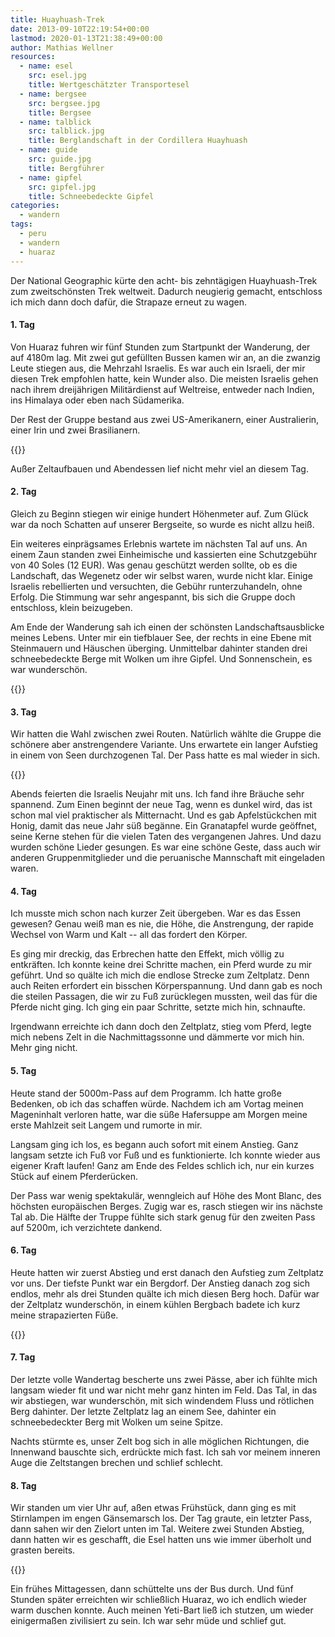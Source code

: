 ```yaml
---
title: Huayhuash-Trek
date: 2013-09-10T22:19:54+00:00
lastmod: 2020-01-13T21:38:49+00:00
author: Mathias Wellner
resources:
  - name: esel
    src: esel.jpg
    title: Wertgeschätzter Transportesel
  - name: bergsee
    src: bergsee.jpg
    title: Bergsee
  - name: talblick
    src: talblick.jpg
    title: Berglandschaft in der Cordillera Huayhuash
  - name: guide
    src: guide.jpg
    title: Bergführer
  - name: gipfel
    src: gipfel.jpg
    title: Schneebedeckte Gipfel
categories:
  - wandern
tags:
  - peru
  - wandern
  - huaraz
---
```

Der National Geographic kürte den acht- bis zehntägigen Huayhuash-Trek zum zweitschönsten Trek weltweit. Dadurch neugierig gemacht, entschloss ich mich dann doch dafür, die Strapaze erneut zu wagen. 

#### 1. Tag

Von Huaraz fuhren wir fünf Stunden zum Startpunkt der Wanderung, der auf 4180m lag. Mit zwei gut gefüllten Bussen kamen wir an, an die zwanzig Leute stiegen aus, die Mehrzahl Israelis. Es war auch ein Israeli, der mir diesen Trek empfohlen hatte, kein Wunder also. Die meisten Israelis gehen nach ihrem dreijährigen Militärdienst auf Weltreise, entweder nach Indien, ins Himalaya oder eben nach Südamerika. 

Der Rest der Gruppe bestand aus zwei US-Amerikanern, einer Australierin, einer Irin und zwei Brasilianern.

{{<responsive-image name="guide">}}

Außer Zeltaufbauen und Abendessen lief nicht mehr viel an diesem Tag. 

#### 2. Tag

Gleich zu Beginn stiegen wir einige hundert Höhenmeter auf. Zum Glück war da noch Schatten auf unserer Bergseite, so wurde es nicht allzu heiß. 

Ein weiteres einprägsames Erlebnis wartete im nächsten Tal auf uns. An einem Zaun standen zwei Einheimische und kassierten eine Schutzgebühr von 40 Soles (12 EUR). Was genau geschützt werden sollte, ob es die Landschaft, das Wegenetz oder wir selbst waren, wurde nicht klar. Einige Israelis rebellierten und versuchten, die Gebühr runterzuhandeln, ohne Erfolg. Die Stimmung war sehr angespannt, bis sich die Gruppe doch entschloss, klein beizugeben. 

Am Ende der Wanderung sah ich einen der schönsten Landschaftsausblicke meines Lebens. Unter mir ein tiefblauer See, der rechts in eine Ebene mit Steinmauern und Häuschen überging. Unmittelbar dahinter standen drei schneebedeckte Berge mit Wolken um ihre Gipfel. Und Sonnenschein, es war wunderschön.

{{<responsive-image name="gipfel">}}

#### 3. Tag

Wir hatten die Wahl zwischen zwei Routen. Natürlich wählte die Gruppe die schönere aber anstrengendere Variante. Uns erwartete ein langer Aufstieg in einem von Seen durchzogenen Tal. Der Pass hatte es mal wieder in sich. 

{{<responsive-image name="bergsee">}}

Abends feierten die Israelis Neujahr mit uns. Ich fand ihre Bräuche sehr spannend. Zum Einen beginnt der neue Tag, wenn es dunkel wird, das ist schon mal viel praktischer als Mitternacht. Und es gab Apfelstückchen mit Honig, damit das neue Jahr süß begänne. Ein Granatapfel wurde geöffnet, seine Kerne stehen für die vielen Taten des vergangenen Jahres. Und dazu wurden schöne Lieder gesungen. Es war eine schöne Geste, dass auch wir anderen Gruppenmitglieder und die peruanische Mannschaft mit eingeladen waren. 

#### 4. Tag

Ich musste mich schon nach kurzer Zeit übergeben. War es das Essen gewesen? Genau weiß man es nie, die Höhe, die Anstrengung, der rapide Wechsel von Warm und Kalt -- all das fordert den Körper. 

Es ging mir dreckig, das Erbrechen hatte den Effekt, mich völlig zu entkräften. Ich konnte keine drei Schritte machen, ein Pferd wurde zu mir geführt. Und so quälte ich mich die endlose Strecke zum Zeltplatz. Denn auch Reiten erfordert ein bisschen Körperspannung. Und dann gab es noch die steilen Passagen, die wir zu Fuß zurücklegen mussten, weil das für die Pferde nicht ging. Ich ging ein paar Schritte, setzte mich hin, schnaufte. 

Irgendwann erreichte ich dann doch den Zeltplatz, stieg vom Pferd, legte mich nebens Zelt in die Nachmittagssonne und dämmerte vor mich hin. Mehr ging nicht. 

#### 5. Tag

Heute stand der 5000m-Pass auf dem Programm. Ich hatte große Bedenken, ob ich das schaffen würde. Nachdem ich am Vortag meinen Mageninhalt verloren hatte, war die süße Hafersuppe am Morgen meine erste Mahlzeit seit Langem und rumorte in mir. 

Langsam ging ich los, es begann auch sofort mit einem Anstieg. Ganz langsam setzte ich Fuß vor Fuß und es funktionierte. Ich konnte wieder aus eigener Kraft laufen! Ganz am Ende des Feldes schlich ich, nur ein kurzes Stück auf einem Pferderücken. 

Der Pass war wenig spektakulär, wenngleich auf Höhe des Mont Blanc, des höchsten europäischen Berges. Zugig war es, rasch stiegen wir ins nächste Tal ab. Die Hälfte der Truppe fühlte sich stark genug für den zweiten Pass auf 5200m, ich verzichtete dankend. 

#### 6. Tag

Heute hatten wir zuerst Abstieg und erst danach den Aufstieg zum Zeltplatz vor uns. Der tiefste Punkt war ein Bergdorf. Der Anstieg danach zog sich endlos, mehr als drei Stunden quälte ich mich diesen Berg hoch. Dafür war der Zeltplatz wunderschön, in einem kühlen Bergbach badete ich kurz meine strapazierten Füße. 

{{<responsive-image name="esel">}}

#### 7. Tag

Der letzte volle Wandertag bescherte uns zwei Pässe, aber ich fühlte mich langsam wieder fit und war nicht mehr ganz hinten im Feld. Das Tal, in das wir abstiegen, war wunderschön, mit sich windendem Fluss und rötlichen Berg dahinter. Der letzte Zeltplatz lag an einem See, dahinter ein schneebedeckter Berg mit Wolken um seine Spitze. 

Nachts stürmte es, unser Zelt bog sich in alle möglichen Richtungen, die Innenwand bauschte sich, erdrückte mich fast. Ich sah vor meinem inneren Auge die Zeltstangen brechen und schlief schlecht.

#### 8. Tag

Wir standen um vier Uhr auf, aßen etwas Frühstück, dann ging es mit Stirnlampen im engen Gänsemarsch los. Der Tag graute, ein letzter Pass, dann sahen wir den Zielort unten im Tal. Weitere zwei Stunden Abstieg, dann hatten wir es geschafft, die Esel hatten uns wie immer überholt und grasten bereits. 

{{<responsive-image name="talblick">}}

Ein frühes Mittagessen, dann schüttelte uns der Bus durch. Und fünf Stunden später erreichten wir schließlich Huaraz, wo ich endlich wieder warm duschen konnte. Auch meinen Yeti-Bart ließ ich stutzen, um wieder einigermaßen zivilisiert zu sein. Ich war sehr müde und schlief gut.